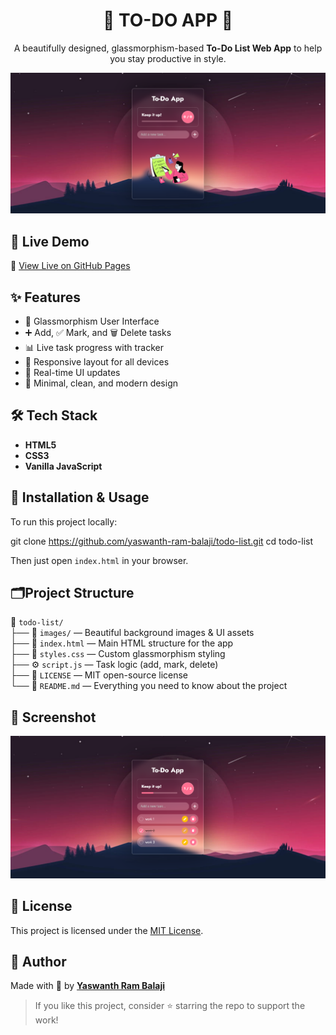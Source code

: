 <h1 align="center">🌟 TO-DO APP 🌟</h1>

<p align="center">
  A beautifully designed, glassmorphism-based <b>To-Do List Web App</b> to help you stay productive in style.
</p>

<p align="center">
  <img src="./images/preview page1.png" alt="To-Do App Preview" width="600">
</p>



## 🚀 Live Demo

🔗 [View Live on GitHub Pages](https://yaswanth-ram-balaji.github.io/todo-list)


## ✨ Features

- 🧊 Glassmorphism User Interface
- ➕ Add, ✅ Mark, and 🗑️ Delete tasks
- 📊 Live task progress with tracker
- 📱 Responsive layout for all devices
- 🔄 Real-time UI updates
- 🎯 Minimal, clean, and modern design



## 🛠️ Tech Stack

- **HTML5**
- **CSS3**
- **Vanilla JavaScript**



## 🧾 Installation & Usage

To run this project locally:

git clone https://github.com/yaswanth-ram-balaji/todo-list.git
cd todo-list


Then just open `index.html` in your browser.



## 🗂️Project Structure


📁 `todo-list/`  
├── 📂 `images/` — Beautiful background images & UI assets  
├── 📄 `index.html` — Main HTML structure for the app  
├── 🎨 `styles.css` — Custom glassmorphism styling  
├── ⚙️ `script.js` — Task logic (add, mark, delete)  
├── 📜 `LICENSE` — MIT open-source license  
└── 📝 `README.md` — Everything you need to know about the project


## 🌈 Screenshot

<p align="center">
  <img src="./images/preview page2.png" alt="UI Design" width="600">
</p>




## 📄 License

This project is licensed under the [MIT License](./LICENSE).


## 🙌 Author

Made with 💖 by [**Yaswanth Ram Balaji**](https://github.com/yaswanth-ram-balaji)

> If you like this project, consider ⭐ starring the repo to support the work!

